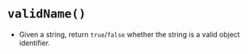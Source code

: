 `validName()`
====================

* Given a string, return `true`/`false` whether the string is a valid object identifier.

